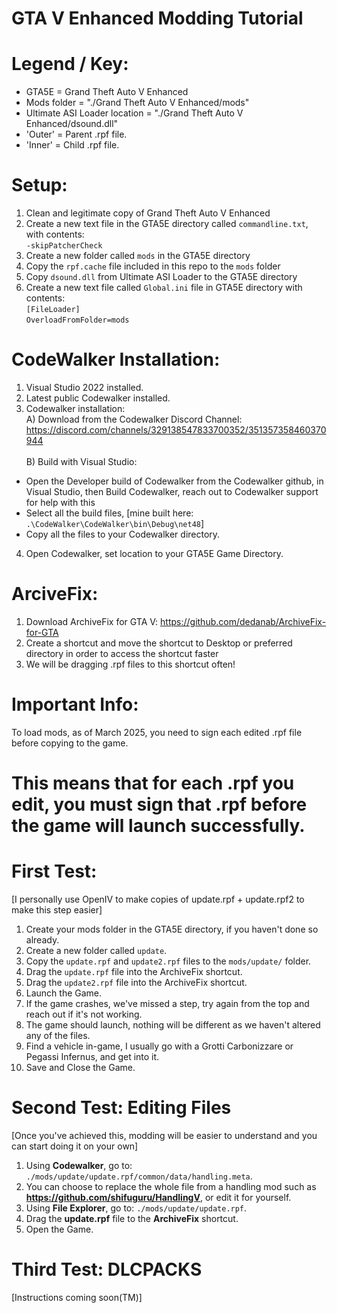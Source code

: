 # GTA V Enhanced Modding Tutorial

# Legend / Key:
- GTA5E = Grand Theft Auto V Enhanced
- Mods folder = "./Grand Theft Auto V Enhanced/mods"
- Ultimate ASI Loader location = "./Grand Theft Auto V Enhanced/dsound.dll"
- 'Outer' = Parent .rpf file.
- 'Inner' = Child .rpf file.

# Setup:
1. Clean and legitimate copy of Grand Theft Auto V Enhanced
2. Create a new text file in the GTA5E directory called `commandline.txt`, with contents:<br>
`-skipPatcherCheck`
3. Create a new folder called `mods` in the GTA5E directory
4. Copy the `rpf.cache` file included in this repo to the `mods` folder
5. Copy `dsound.dll` from Ultimate ASI Loader to the GTA5E directory
6. Create a new text file called `Global.ini` file in GTA5E directory with contents:<br>
  `[FileLoader]`<br>
  `OverloadFromFolder=mods`


# CodeWalker Installation:
1. Visual Studio 2022 installed.
2. Latest public Codewalker installed.
3. Codewalker installation:<br>
A) Download from the Codewalker Discord Channel:<br>
https://discord.com/channels/329138547833700352/351357358460370944<br><br>
B) Build with Visual Studio:
  - Open the Developer build of Codewalker from the Codewalker github, in Visual Studio, then Build Codewalker, reach out to Codewalker support for help with this
  - Select all the build files, [mine built here: `.\CodeWalker\CodeWalker\bin\Debug\net48`]
  - Copy all the files to your Codewalker directory.
4. Open Codewalker, set location to your GTA5E Game Directory.

# ArciveFix:
1. Download ArchiveFix for GTA V: https://github.com/dedanab/ArchiveFix-for-GTA
2. Create a shortcut and move the shortcut to Desktop or preferred directory in order to access the shortcut faster
3. We will be dragging .rpf files to this shortcut often!

# Important Info:
To load mods, as of March 2025, you need to sign each edited .rpf file before copying to the game.
# This means that for each .rpf you edit, you must sign that .rpf before the game will launch successfully.


# First Test:
[I personally use OpenIV to make copies of update.rpf + update.rpf2 to make this step easier]
1. Create your mods folder in the GTA5E directory, if you haven't done so already.
2. Create a new folder called `update`.
3. Copy the `update.rpf` and `update2.rpf` files to the `mods/update/` folder.
4. Drag the `update.rpf` file into the ArchiveFix shortcut.
5. Drag the `update2.rpf` file into the ArchiveFix shortcut.
6. Launch the Game.
7. If the game crashes, we've missed a step, try again from the top and reach out if it's not working.
8. The game should launch, nothing will be different as we haven't altered any of the files.
9. Find a vehicle in-game, I usually go with a Grotti Carbonizzare or Pegassi Infernus, and get into it.
11. Save and Close the Game.


# Second Test: Editing Files
[Once you've achieved this, modding will be easier to understand and you can start doing it on your own]
1. Using **Codewalker**, go to: `./mods/update/update.rpf/common/data/handling.meta`.
2. You can choose to replace the whole file from a handling mod such as **https://github.com/shifuguru/HandlingV**, or edit it for yourself.
3. Using **File Explorer**, go to: `./mods/update/update.rpf`.
4. Drag the **update.rpf** file to the **ArchiveFix** shortcut.
5. Open the Game.


# Third Test: DLCPACKS
[Instructions coming soon(TM)]
